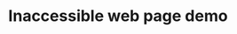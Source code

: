 ---
layout: basic-inaccessible-demo
title:  Inaccessible web page demo
description: This inaccessible web page demo demonstrates lack of structure, alt text, inaccessible forms and useless interactive elements.
---